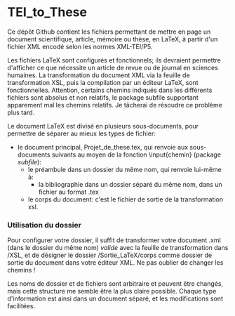 # TEI_to_These 
Ce dépôt Github contient les fichiers permettant de mettre en page un document scientifique, article, mémoire ou thèse, en LaTeX, à partir d'un fichier XML encodé selon les normes XML-TEI/P5. 

Les fichiers LaTeX sont configurés et fonctionnels; ils devraient permettre d'afficher ce que nécessite un article de revue ou de journal en sciences humaines. La transformation du document XML via la feuille de transformation XSL, puis la compilation par un éditeur LaTeX, sont fonctionnelles. Attention, certains chemins indiqués dans les différents fichiers sont absolus et non relatifs, le package subfile supportant apparement mal les chemins relatifs. Je tâcherai de résoudre ce problème plus tard.  

Le document LaTeX est divisé en plusieurs sous-documents, pour permettre de séparer au mieux les types de fichier:
* le document principal, Projet_de_these.tex, qui renvoie aux sous-documents suivants au moyen de la fonction \input{chemin} (package *subfile*):
  * le préambule dans un dossier du même nom, qui renvoie lui-même à: 
    * la bibliographie dans un dossier séparé du même nom, dans un fichier au format .tex
  * le corps du document: c'est le fichier de sortie de la transformation xsl. 


### Utilisation du dossier

Pour configurer votre dossier, il suffit de transformer votre document .xml (dans le dossier du même nom) _valide_ avec la feuille de transformation dans /XSL, et de désigner le dossier /Sortie_LaTeX/corps comme dossier de sortie du document dans votre éditeur XML. Ne pas oublier de changer les chemins !

Les noms de dossier et de fichiers sont arbitraire et peuvent être changés, mais cette structure me semble être la plus claire possible. Chaque type d'information est ainsi dans un document séparé, et les modifications sont facilitées. 
